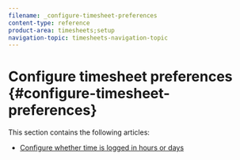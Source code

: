 ```yaml
---
filename: _configure-timesheet-preferences
content-type: reference
product-area: timesheets;setup
navigation-topic: timesheets-navigation-topic
---
```




# Configure timesheet preferences {#configure-timesheet-preferences}

This section contains the following articles:



* [Configure whether time is logged in hours or days](config-time-logged-hrs-days.md) 


